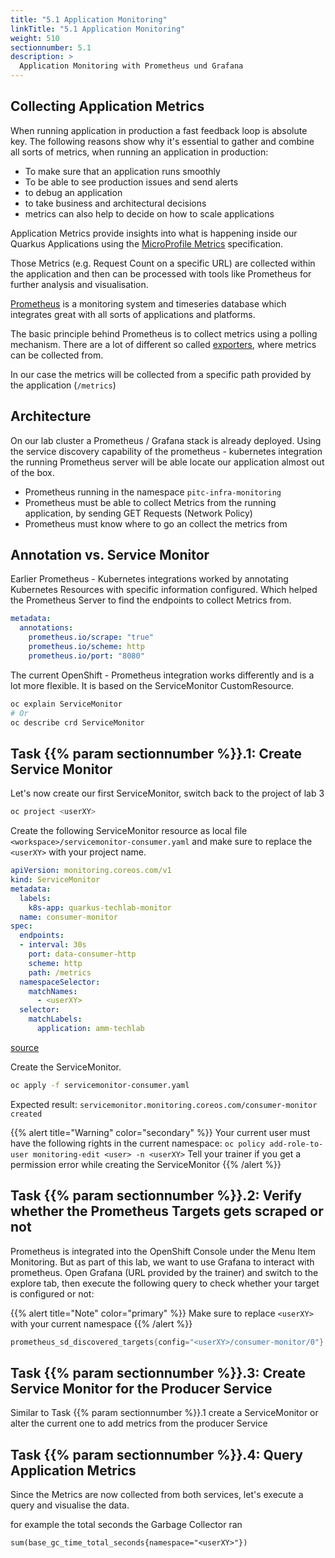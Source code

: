 ```yaml
---
title: "5.1 Application Monitoring"
linkTitle: "5.1 Application Monitoring"
weight: 510
sectionnumber: 5.1
description: >
  Application Monitoring with Prometheus und Grafana
---
```


## Collecting Application Metrics

When running application in production a fast feedback loop is absolute key. The following reasons show why it's essential to gather and combine all sorts of metrics, when running an application in production:

* To make sure that an application runs smoothly
* To be able to see production issues and send alerts
* to debug an application
* to take business and architectural decisions
* metrics can also help to decide on how to scale applications

Application Metrics provide insights into what is happening inside our Quarkus Applications using the [MicroProfile Metrics](https://github.com/eclipse/microprofile-metrics) specification.

Those Metrics (e.g. Request Count on a specific URL) are collected within the application and then can be processed with tools like Prometheus for further analysis and visualisation.

[Prometheus](https://prometheus.io/) is a monitoring system and timeseries database which integrates great with all sorts of applications and platforms.

The basic principle behind Prometheus is to collect metrics using a polling mechanism. There are a lot of different so called [exporters](https://prometheus.io/docs/instrumenting/exporters/#exporters-and-integrations), where metrics can be collected from.

In our case the metrics will be collected from a specific path provided by the application (`/metrics`)


## Architecture

On our lab cluster a Prometheus / Grafana stack is already deployed. Using the service discovery capability of the prometheus - kubernetes integration the running Prometheus server will be able locate our application almost out of the box.

* Prometheus running in the namespace `pitc-infra-monitoring`
* Prometheus must be able to collect Metrics from the running application, by sending GET Requests (Network Policy)
* Prometheus must know where to go an collect the metrics from


## Annotation vs. Service Monitor

Earlier Prometheus - Kubernetes integrations worked by annotating Kubernetes Resources with specific information configured. Which helped the Prometheus Server to find the endpoints to collect Metrics from.

```yaml
metadata:
  annotations:
    prometheus.io/scrape: "true"
    prometheus.io/scheme: http
    prometheus.io/port: "8080"
```

The current OpenShift - Prometheus integration works differently and is a lot more flexible. It is based on the ServiceMonitor CustomResource.

```bash
oc explain ServiceMonitor
# Or
oc describe crd ServiceMonitor
```


## Task {{% param sectionnumber %}}.1: Create Service Monitor

Let's now create our first ServiceMonitor, switch back to the project of lab 3

```bash
oc project <userXY>
```

Create the following ServiceMonitor resource as local file `<workspace>/servicemonitor-consumer.yaml` and make sure to replace the `<userXY>` with your project name.

```yaml
apiVersion: monitoring.coreos.com/v1
kind: ServiceMonitor
metadata:
  labels:
    k8s-app: quarkus-techlab-monitor
  name: consumer-monitor
spec:
  endpoints:
  - interval: 30s
    port: data-consumer-http
    scheme: http
    path: /metrics
  namespaceSelector:
    matchNames:
      - <userXY>
  selector:
    matchLabels:
      application: amm-techlab
```

[source](https://raw.githubusercontent.com/puzzle/amm-techlab/master/manifests/05.0/5.1/servicemonitor-consumer.yaml)

Create the ServiceMonitor.

```BASH
oc apply -f servicemonitor-consumer.yaml
```

Expected result: `servicemonitor.monitoring.coreos.com/consumer-monitor created`

{{% alert title="Warning" color="secondary" %}}
Your current user must have the following rights in the current namespace: `oc policy add-role-to-user monitoring-edit <user> -n <userXY>`
Tell your trainer if you get a permission error while creating the ServiceMonitor
{{% /alert %}}


## Task {{% param sectionnumber %}}.2: Verify whether the Prometheus Targets gets scraped or not

Prometheus is integrated into the OpenShift Console under the Menu Item Monitoring.
But as part of this lab, we want to use Grafana to interact with prometheus.
Open Grafana (URL provided by the trainer) and switch to the explore tab, then execute the following query to check whether your target is configured or not:

{{% alert title="Note" color="primary" %}}
Make sure to replace `<userXY>` with your current namespace
{{% /alert %}}


```s
prometheus_sd_discovered_targets{config="<userXY>/consumer-monitor/0"}
```


## Task {{% param sectionnumber %}}.3: Create Service Monitor for the Producer Service

Similar to Task {{% param sectionnumber %}}.1 create a ServiceMonitor or alter the current one to add metrics from the producer Service


## Task {{% param sectionnumber %}}.4: Query Application Metrics

Since the Metrics are now collected from both services, let's execute a query and visualise the data.

for example the total seconds the Garbage Collector ran

```
sum(base_gc_time_total_seconds{namespace="<userXY>"})
```
